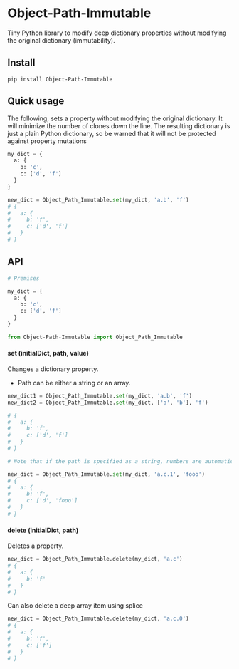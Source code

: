 Object-Path-Immutable
===========

Tiny Python library to modify deep dictionary properties without modifying the original dictionary (immutability).

## Install

    pip install Object-Path-Immutable

## Quick usage

The following, sets a property without modifying the original dictionary.
It will minimize the number of clones down the line. The resulting dictionary is just a plain Python dictionary,
so be warned that it will not be protected against property mutations

```python
my_dict = {
  a: {
    b: 'c',
    c: ['d', 'f']
  }
}

new_dict = Object_Path_Immutable.set(my_dict, 'a.b', 'f')
# {
#   a: {
#     b: 'f',
#     c: ['d', 'f']
#   }
# }
```

## API

```python
# Premises

my_dict = {
  a: {
    b: 'c',
    c: ['d', 'f']
  }
}

from Object-Path-Immutable import Object_Path_Immutable
```

#### set (initialDict, path, value)

Changes a dictionary property.

- Path can be either a string or an array.

```python
new_dict1 = Object_Path_Immutable.set(my_dict, 'a.b', 'f')
new_dict2 = Object_Path_Immutable.set(my_dict, ['a', 'b'], 'f')

# {
#   a: {
#     b: 'f',
#     c: ['d', 'f']
#   }
# }

# Note that if the path is specified as a string, numbers are automatically interpreted as array indexes.

new_dict = Object_Path_Immutable.set(my_dict, 'a.c.1', 'fooo')
# {
#   a: {
#     b: 'f',
#     c: ['d', 'fooo']
#   }
# }
```

#### delete (initialDict, path)

Deletes a property.

```python
new_dict = Object_Path_Immutable.delete(my_dict, 'a.c')
# {
#   a: {
#     b: 'f'
#   }
# }
```

Can also delete a deep array item using splice

```python
new_dict = Object_Path_Immutable.delete(my_dict, 'a.c.0')
# {
#   a: {
#     b: 'f',
#     c: ['f']
#   }
# }
```